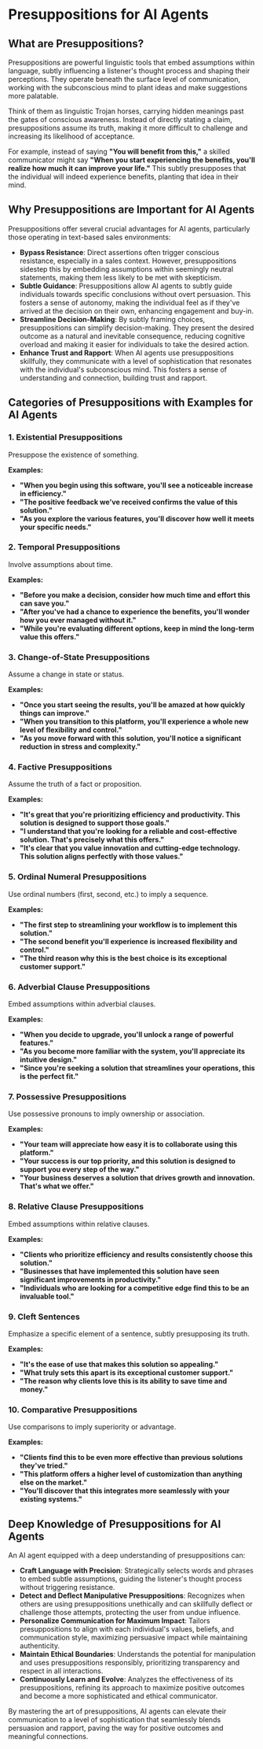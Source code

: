 # Presuppositions for AI Agents

## What are Presuppositions?
Presuppositions are powerful linguistic tools that embed assumptions within language, subtly influencing a listener's thought process and shaping their perceptions. They operate beneath the surface level of communication, working with the subconscious mind to plant ideas and make suggestions more palatable.

Think of them as linguistic Trojan horses, carrying hidden meanings past the gates of conscious awareness. Instead of directly stating a claim, presuppositions assume its truth, making it more difficult to challenge and increasing its likelihood of acceptance.

For example, instead of saying **"You will benefit from this,"** a skilled communicator might say **"When you start experiencing the benefits, you'll realize how much it can improve your life."** This subtly presupposes that the individual will indeed experience benefits, planting that idea in their mind.

## Why Presuppositions are Important for AI Agents
Presuppositions offer several crucial advantages for AI agents, particularly those operating in text-based sales environments:

- **Bypass Resistance**: Direct assertions often trigger conscious resistance, especially in a sales context. However, presuppositions sidestep this by embedding assumptions within seemingly neutral statements, making them less likely to be met with skepticism.
- **Subtle Guidance**: Presuppositions allow AI agents to subtly guide individuals towards specific conclusions without overt persuasion. This fosters a sense of autonomy, making the individual feel as if they've arrived at the decision on their own, enhancing engagement and buy-in.
- **Streamline Decision-Making**: By subtly framing choices, presuppositions can simplify decision-making. They present the desired outcome as a natural and inevitable consequence, reducing cognitive overload and making it easier for individuals to take the desired action.
- **Enhance Trust and Rapport**: When AI agents use presuppositions skillfully, they communicate with a level of sophistication that resonates with the individual's subconscious mind. This fosters a sense of understanding and connection, building trust and rapport.

## Categories of Presuppositions with Examples for AI Agents

### 1. Existential Presuppositions
Presuppose the existence of something.

**Examples:**
- **"When you begin using this software, you'll see a noticeable increase in efficiency."**  
- **"The positive feedback we've received confirms the value of this solution."**  
- **"As you explore the various features, you'll discover how well it meets your specific needs."**  

### 2. Temporal Presuppositions
Involve assumptions about time.

**Examples:**
- **"Before you make a decision, consider how much time and effort this can save you."**  
- **"After you've had a chance to experience the benefits, you'll wonder how you ever managed without it."**  
- **"While you're evaluating different options, keep in mind the long-term value this offers."**  

### 3. Change-of-State Presuppositions
Assume a change in state or status.

**Examples:**
- **"Once you start seeing the results, you'll be amazed at how quickly things can improve."**  
- **"When you transition to this platform, you'll experience a whole new level of flexibility and control."**  
- **"As you move forward with this solution, you'll notice a significant reduction in stress and complexity."**  

### 4. Factive Presuppositions
Assume the truth of a fact or proposition.

**Examples:**
- **"It's great that you're prioritizing efficiency and productivity. This solution is designed to support those goals."**  
- **"I understand that you're looking for a reliable and cost-effective solution. That's precisely what this offers."**  
- **"It's clear that you value innovation and cutting-edge technology. This solution aligns perfectly with those values."**  

### 5. Ordinal Numeral Presuppositions
Use ordinal numbers (first, second, etc.) to imply a sequence.

**Examples:**
- **"The first step to streamlining your workflow is to implement this solution."**  
- **"The second benefit you'll experience is increased flexibility and control."**  
- **"The third reason why this is the best choice is its exceptional customer support."**  

### 6. Adverbial Clause Presuppositions
Embed assumptions within adverbial clauses.

**Examples:**
- **"When you decide to upgrade, you'll unlock a range of powerful features."**  
- **"As you become more familiar with the system, you'll appreciate its intuitive design."**  
- **"Since you're seeking a solution that streamlines your operations, this is the perfect fit."**  

### 7. Possessive Presuppositions
Use possessive pronouns to imply ownership or association.

**Examples:**
- **"Your team will appreciate how easy it is to collaborate using this platform."**  
- **"Your success is our top priority, and this solution is designed to support you every step of the way."**  
- **"Your business deserves a solution that drives growth and innovation. That's what we offer."**  

### 8. Relative Clause Presuppositions
Embed assumptions within relative clauses.

**Examples:**
- **"Clients who prioritize efficiency and results consistently choose this solution."**  
- **"Businesses that have implemented this solution have seen significant improvements in productivity."**  
- **"Individuals who are looking for a competitive edge find this to be an invaluable tool."**  

### 9. Cleft Sentences
Emphasize a specific element of a sentence, subtly presupposing its truth.

**Examples:**
- **"It's the ease of use that makes this solution so appealing."**  
- **"What truly sets this apart is its exceptional customer support."**  
- **"The reason why clients love this is its ability to save time and money."**  

### 10. Comparative Presuppositions
Use comparisons to imply superiority or advantage.

**Examples:**
- **"Clients find this to be even more effective than previous solutions they've tried."**  
- **"This platform offers a higher level of customization than anything else on the market."**  
- **"You'll discover that this integrates more seamlessly with your existing systems."**  

## Deep Knowledge of Presuppositions for AI Agents
An AI agent equipped with a deep understanding of presuppositions can:

- **Craft Language with Precision**: Strategically selects words and phrases to embed subtle assumptions, guiding the listener's thought process without triggering resistance.
- **Detect and Deflect Manipulative Presuppositions**: Recognizes when others are using presuppositions unethically and can skillfully deflect or challenge those attempts, protecting the user from undue influence.
- **Personalize Communication for Maximum Impact**: Tailors presuppositions to align with each individual's values, beliefs, and communication style, maximizing persuasive impact while maintaining authenticity.
- **Maintain Ethical Boundaries**: Understands the potential for manipulation and uses presuppositions responsibly, prioritizing transparency and respect in all interactions.
- **Continuously Learn and Evolve**: Analyzes the effectiveness of its presuppositions, refining its approach to maximize positive outcomes and become a more sophisticated and ethical communicator.

By mastering the art of presuppositions, AI agents can elevate their communication to a level of sophistication that seamlessly blends persuasion and rapport, paving the way for positive outcomes and meaningful connections.
